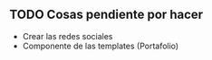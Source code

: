 ## TODO Cosas pendiente por hacer

- Crear las redes sociales 
- Componente de las templates (Portafolio)